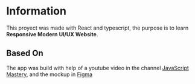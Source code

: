 # Information

This proyect was made with React and typescript, the purpose is to learn **Responsive Modern UI/UX Website**.

## Based On

The app was build with help of a youtube video in the channel [JavaScript Mastery](https://www.youtube.com/watch?v=LMagNcngvcU), and the mockup in [Figma](https://www.figma.com/file/lz9lLpFHMxHm2odnwM3R0z/gpt3?node-id=0%3A15)